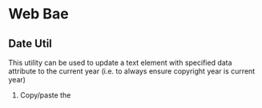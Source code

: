 # Web Bae

## Date Util

This utility can be used to update a text element with specified data attribute to the current year (i.e. to always ensure copyright year is current year)

1. Copy/paste the <script> tag into the <head> of your page
   `<script defer src="https://cdn.jsdelivr.net/gh/learyjk/wb-date@1/dist/index.js"></script>`

2. Add a <span> tag around the text you want to update
   `<span>1999</span>`

3. Give that span element a data attribute of 'wb-date="year"'
   `<span wb-date="year">1999</span>`
